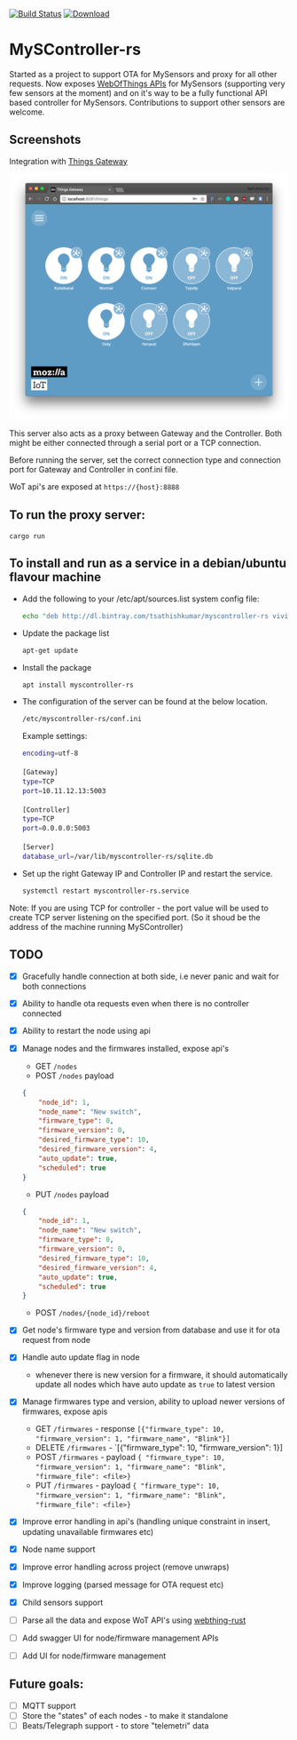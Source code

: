 [![Build Status](https://travis-ci.org/tsathishkumar/MySController-rs.svg?branch=master)](https://travis-ci.org/tsathishkumar/MySController-rs) [ ![Download](https://api.bintray.com/packages/tsathishkumar/myscontroller-rs/myscontroller-rs/images/download.svg) ](https://bintray.com/tsathishkumar/myscontroller-rs/myscontroller-rs/_latestVersion)
# MySController-rs

Started as a project to support OTA for MySensors and proxy for all other requests. Now exposes [WebOfThings APIs](https://iot.mozilla.org/specification/) for MySensors (supporting very few sensors at the moment) and on it's way to be a fully functional API based controller for MySensors. Contributions to support other sensors are welcome.

## Screenshots

Integration with [Things Gateway](https://iot.mozilla.org/)

![Integration with Things Gateway](screenshot1.png)


This server also acts as a proxy between Gateway and the Controller. Both might be either connected through a serial port or a TCP connection.

Before running the server, set the correct connection type and connection port for Gateway and Controller in conf.ini file.

WoT api's are exposed at `https://{host}:8888`

## To run the proxy server:
```
cargo run
```

## To install and run as a service in a debian/ubuntu flavour machine
- Add the following to your /etc/apt/sources.list system config file:
    ```bash
    echo "deb http://dl.bintray.com/tsathishkumar/myscontroller-rs vivid main" | sudo tee -a /etc/apt/sources.list
    ```
- Update the package list
    ```bash
    apt-get update
    ```
- Install the package
    ```bash
    apt install myscontroller-rs
    ```
- The configuration of the server can be found at the below location. 
    ```bash
    /etc/myscontroller-rs/conf.ini
    ```
    Example settings:
    ```bash
    encoding=utf-8

    [Gateway]
    type=TCP
    port=10.11.12.13:5003

    [Controller]
    type=TCP
    port=0.0.0.0:5003

    [Server]
    database_url=/var/lib/myscontroller-rs/sqlite.db
    ```
- Set up the right Gateway IP and Controller IP and restart the service.
    ```bash
    systemctl restart myscontroller-rs.service
    ```


Note: If you are using TCP for controller - the port value will be used to create TCP server listening on the specified port. (So it shoud be the address of the machine running MySController)

## TODO

- [x] Gracefully handle connection at both side, i.e never panic and wait for both connections
- [x] Ability to handle ota requests even when there is no controller connected
- [x] Ability to restart the node using api
- [x] Manage nodes and the firmwares installed, expose api's 
    - GET `/nodes`
    - POST `/nodes` payload 
    ```json
    {
        "node_id": 1,
        "node_name": "New switch",
        "firmware_type": 0,
        "firmware_version": 0,
        "desired_firmware_type": 10,
        "desired_firmware_version": 4,
        "auto_update": true,
        "scheduled": true
    }
    ```
    - PUT `/nodes` payload 
    ```json
    {
        "node_id": 1,
        "node_name": "New switch",
        "firmware_type": 0,
        "firmware_version": 0,
        "desired_firmware_type": 10,
        "desired_firmware_version": 4,
        "auto_update": true,
        "scheduled": true
    }
    ```
    - POST `/nodes/{node_id}/reboot`
- [x] Get node's firmware type and version from database and use it for ota request from node
- [x] Handle auto update flag in node 
    - whenever there is new version for a firmware, it should automatically update all nodes which have auto update as `true` to latest version
- [x] Manage firmwares type and version, ability to upload newer versions of firmwares, expose apis 
    - GET `/firmwares` - response `[{"firmware_type": 10, "firmware_version": 1, "firmware_name", "Blink"}]`
    - DELETE `/firmwares` - `[{"firmware_type": 10, "firmware_version": 1}]
    - POST `/firmwares` - payload `{ "firmware_type": 10, "firmware_version": 1, "firmware_name": "Blink", "firmware_file": <file>}`
    - PUT `/firmwares` - payload `{ "firmware_type": 10, "firmware_version": 1, "firmware_name": "Blink", "firmware_file": <file>}`
- [x] Improve error handling in api's (handling unique constraint in insert, updating unavailable firmwares etc)    
- [x] Node name support
- [x] Improve error handling across project (remove unwraps)
- [x] Improve logging (parsed message for OTA request etc)
- [x] Child sensors support
- [ ] Parse all the data and expose WoT API's using [webthing-rust](https://github.com/mozilla-iot/webthing-rust)
- [ ] Add swagger UI for node/firmware management APIs
- [ ] Add UI for node/firmware management    


## Future goals:

- [ ] MQTT support
- [ ] Store the "states" of each nodes - to make it standalone
- [ ] Beats/Telegraph support - to store "telemetri" data
